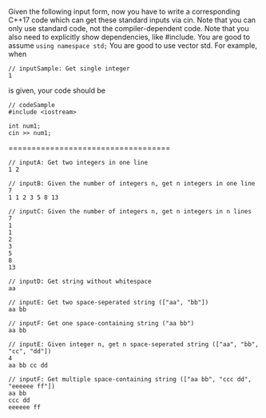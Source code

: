 Given the following input form, now you have to write a corresponding C++17 code which can get these standard inputs via cin.
Note that you can only use standard code, not the compiler-dependent code. Note that you also need to explicitly show dependencies, like #include. You are good to assume `using namespace std;`
You are good to use vector std.
For example, when
```
// inputSample: Get single integer
1
```
is given, your code should be

```
// codeSample
#include <iostream>

int num1;
cin >> num1;
```

===================================

```
// inputA: Get two integers in one line
1 2
```

```
// inputB: Given the number of integers n, get n integers in one line
7
1 1 2 3 5 8 13
```

```
// inputC: Given the number of integers n, get n integers in n lines
7
1
1
2
3
5
8
13
```

```
// inputD: Get string without whitespace
aa
```

```
// inputE: Get two space-seperated string (["aa", "bb"])
aa bb
```

```
// inputF: Get one space-containing string ("aa bb")
aa bb
```

```
// inputE: Given integer n, get n space-seperated string (["aa", "bb", "cc", "dd"])
4
aa bb cc dd
```

```
// inputF: Get multiple space-containing string (["aa bb", "ccc dd", "eeeeee ff"])
aa bb
ccc dd
eeeeee ff
```